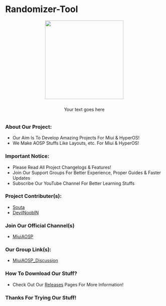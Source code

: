 # Randomizer-Tool

<div style="display: flex; flex-direction: column; align-items: center; justify-content: center;">
  <img src="https://github.com/user-attachments/assets/a5605124-064c-4f7d-b2d5-d61d97572d5f" style="width: 250px; height: auto;">
  <div style="text-align: center; margin-top: 10px;">
    <p>Your text goes here</p>
  </div>
</div>


### About Our Project:
- Our Aim Is To Develop Amazing Projects For Miui & HyperOS!
- We Make AOSP Stuffs Like Layouts, etc. For Miui & HyperOS!

### Important Notice:
- Please Read All Project Changelogs & Features!
- Join Our Support Groups For Better Experience, Proper Guides & Faster Updates
- Subscribe Our YouTube Channel For Better Learning Stuffs

### Project Contributer(s):
- [Souta](https://t.me/SoutaEver)
- [DevilNoobIN](https://t.me/DevilNoobIN)

### Join Our Official Channel(s)
- [MiuiAOSP](https://t.me/MiuiAOSP)
### Our Group Link(s):
- [MiuiAOSP_Discussion](https://t.me/MiuiAOSP_Discussions)

### How To Download Our Stuff?
- Check Out Our [Releases](https://github.com/MiuiAOSP/MiuiAOSP/releases/tag/HyperOsAboutDevice) Pages For More Information!

<!-- ############################# -->
<!-- Start Segment 03 Of README.MD -->
<!-- ############################# -->

###  Thanks For Trying Our Stuff!
